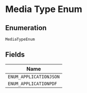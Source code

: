 
# Media Type Enum

## Enumeration

`MediaTypeEnum`

## Fields

| Name |
|  --- |
| `ENUM_APPLICATIONJSON` |
| `ENUM_APPLICATIONPDF` |

